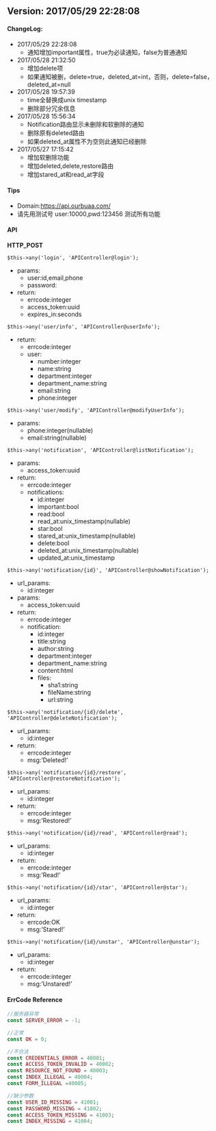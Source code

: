## Version: 2017/05/29 22:28:08


#### ChangeLog:
* 2017/05/29 22:28:08
  * 通知增加important属性，true为必读通知，false为普通通知
* 2017/05/28 21:32:50
  * 增加delete项
  * 如果通知被删，delete=true，deleted_at=int，否则，delete=false，deleted_at=null
* 2017/05/28 19:57:39
  * time全替换成unix timestamp
  * 删除部分冗余信息
* 2017/05/28 15:56:34
  * Notification路由显示未删除和软删除的通知
  * 删除原有deleted路由
  * 如果deleted_at属性不为空则此通知已经删除
* 2017/05/27 17:15:42
  * 增加软删除功能
  * 增加deleted,delete,restore路由
  * 增加stared_at和read_at字段


#### Tips
* Domain:https://api.ourbuaa.com/
* 请先用测试号 user:10000,pwd:123456 测试所有功能


#### API
**HTTP_POST**

`$this->any('login', 'APIController@login');`
* params:
  * user:id,email,phone
  * password:
* return:
  * errcode:integer
  * access_token:uuid
  * expires_in:seconds

`$this->any('user/info', 'APIController@userInfo');`
* return:
  * errcode:integer
  * user:
    * number:integer
    * name:string
    * department:integer
    * department_name:string
    * email:string
    * phone:integer

`$this->any('user/modify', 'APIController@modifyUserInfo');`
* params:
  * phone:integer(nullable)
  * email:string(nullable)

`$this->any('notification', 'APIController@listNotification');`
* params:
  * access_token:uuid
* return:
  * errcode:integer
  * notifications:
    * id:integer
    * important:bool
	* read:bool
	* read_at:unix_timestamp(nullable)
    * star:bool
    * stared_at:unix_timestamp(nullable)
    * delete:bool
    * deleted_at:unix_timestamp(nullable)
    * updated_at:unix_timestamp


`$this->any('notification/{id}', 'APIController@showNotification');`
* url_params:
  * id:integer
* params:
  * access_token:uuid
* return:
  * errcode:integer
  * notification:
    * id:integer
    * title:string
    * author:string
    * department:integer
    * department_name:string
    * content:html
    * files:
      * sha1:string
      * fileName:string
      * url:string

`$this->any('notification/{id}/delete', 'APIController@deleteNotification');`
* url_params:
  * id:integer
* return:
  * errcode:integer
  * msg:’Deleted!’

`$this->any('notification/{id}/restore', 'APIController@restoreNotification');`
* url_params:
  * id:integer
* return:
  * errcode:integer
  * msg:’Restored!’

`$this->any('notification/{id}/read', 'APIController@read');`
* url_params:
  * id:integer
* return:
  * errcode:integer
  * msg:’Read!’

`$this->any('notification/{id}/star', 'APIController@star');`
* url_params:
  * id:integer
* return:
  * errcode:OK
  * msg:’Stared!’

`$this->any('notification/{id}/unstar', 'APIController@unstar');`
* url_params:
  * id:integer
* return:
  * errcode:integer
  * msg:’Unstared!’


#### ErrCode Reference
```php
//服务器异常
const SERVER_ERROR = -1;

//正常
const OK = 0;

//不合法
const CREDENTIALS_ERROR = 40001;
const ACCESS_TOKEN_INVALID = 40002;
const RESOURCE_NOT_FOUND = 40003;
const INDEX_ILLEGAL = 40004;
const FORM_ILLEGAL =40005;

//缺少参数
const USER_ID_MISSING = 41001;
const PASSWORD_MISSING = 41002;
const ACCESS_TOKEN_MISSING = 41003;
const INDEX_MISSING = 41004;
```